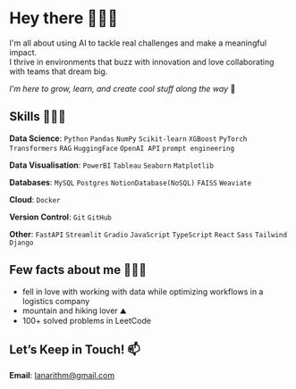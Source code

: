 # Hey there 🏄🏻‍♀️

I'm all about using AI to tackle real challenges and make a meaningful impact.\
I thrive in environments that buzz with innovation and love collaborating with teams that dream big.

*I’m here to grow, learn, and create cool stuff along the way* 🌱


## Skills 👩🏻‍💻

**Data Science**: `Python` `Pandas` `NumPy` `Scikit-learn` `XGBoost` `PyTorch` `Transformers` `RAG` `HuggingFace` `OpenAI API` `prompt engineering`

**Data Visualisation**: `PowerBI` `Tableau` `Seaborn` `Matplotlib`

**Databases**: `MySQL` `Postgres` `NotionDatabase(NoSQL)` `FAISS` `Weaviate`

**Cloud**: `Docker`

**Version Control**: `Git` `GitHub`

**Other**: `FastAPI` `Streamlit` `Gradio` `JavaScript` `TypeScript` `React` `Sass` `Tailwind` `Django`

## Few facts about me 🧚🏻‍♀️

- fell in love with working with data while optimizing workflows in a logistics company
- mountain and hiking lover ⛰
- 100+ solved problems in LeetCode 


## Let’s Keep in Touch! 📫

**Email**: lanarithm@gmail.com




